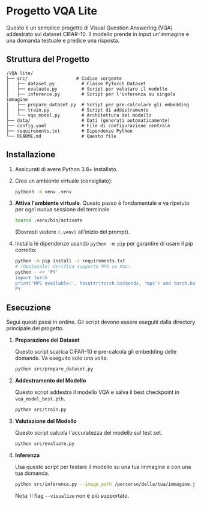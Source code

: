 # Progetto VQA Lite

Questo è un semplice progetto di Visual Question Answering (VQA) addestrato sul dataset CIFAR-10. Il modello prende in input un'immagine e una domanda testuale e predice una risposta.

## Struttura del Progetto

```
/VQA lite/
├── src/                  # Codice sorgente
│   ├── dataset.py          # Classe PyTorch Dataset
│   ├── evaluate.py         # Script per valutare il modello
│   ├── inference.py        # Script per l'inferenza su singola immagine
│   ├── prepare_dataset.py  # Script per pre-calcolare gli embedding
│   ├── train.py            # Script di addestramento
│   └── vqa_model.py        # Architettura del modello
├── data/                   # Dati (generati automaticamente)
├── config.yaml             # File di configurazione centrale
├── requirements.txt        # Dipendenze Python
└── README.md               # Questo file
```

## Installazione

1.  Assicurati di avere Python 3.8+ installato.
2.  Crea un ambiente virtuale (consigliato):
    ```bash
    python3 -m venv .venv
    ```
3.  **Attiva l'ambiente virtuale**. Questo passo è fondamentale e va ripetuto per ogni nuova sessione del terminale.
    ```bash
    source .venv/bin/activate
    ```
    (Dovresti vedere `(.venv)` all'inizio del prompt).

4.  Installa le dipendenze usando `python -m pip` per garantire di usare il pip corretto:
    ```bash
    python -m pip install -r requirements.txt
    # (Opzionale) Verifica supporto MPS su Mac:
    python - << 'PY'
    import torch
    print('MPS available:', hasattr(torch.backends, 'mps') and torch.backends.mps.is_available(), 'built:', hasattr(torch.backends, 'mps') and torch.backends.mps.is_built())
    PY
    ```

## Esecuzione

Segui questi passi in ordine. Gli script devono essere eseguiti dalla directory principale del progetto.

1.  **Preparazione del Dataset**

    Questo script scarica CIFAR-10 e pre-calcola gli embedding delle domande. Va eseguito solo una volta.
    ```bash
    python src/prepare_dataset.py
    ```

2.  **Addestramento del Modello**

    Questo script addestra il modello VQA e salva il best checkpoint in `vqa_model_best.pth`.
    ```bash
    python src/train.py
    ```

3.  **Valutazione del Modello**

    Questo script calcola l'accuratezza del modello sul test set.
    ```bash
    python src/evaluate.py
    ```

4.  **Inferenza**

    Usa questo script per testare il modello su una tua immagine e con una tua domanda.
    ```bash
    python src/inference.py --image_path /percorso/della/tua/immagine.jpg --question "C'è un cane?"
    ```
    Nota: Il flag `--visualize` non è più supportato.
